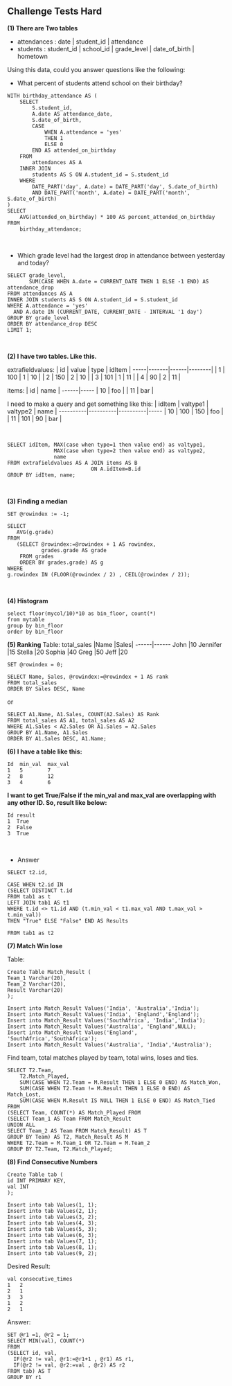 ## Challenge Tests Hard

**(1) There are Two tables**
- attendances : date | student_id | attendance
- students : student_id | school_id | grade_level | date_of_birth | hometown

Using this data, could you answer questions like the following:

- What percent of students attend school on their birthday?
```
WITH birthday_attendance AS (
    SELECT 
        S.student_id,
        A.date AS attendance_date,
        S.date_of_birth,
        CASE 
            WHEN A.attendance = 'yes'
            THEN 1 
            ELSE 0 
        END AS attended_on_birthday
    FROM 
        attendances AS A
    INNER JOIN 
        students AS S ON A.student_id = S.student_id
    WHERE 
        DATE_PART('day', A.date) = DATE_PART('day', S.date_of_birth) 
        AND DATE_PART('month', A.date) = DATE_PART('month', S.date_of_birth) 
)
SELECT 
    AVG(attended_on_birthday) * 100 AS percent_attended_on_birthday
FROM 
    birthday_attendance;
```
<br/>

- Which grade level had the largest drop in attendance between yesterday and today?
```
SELECT grade_level, 
       SUM(CASE WHEN A.date = CURRENT_DATE THEN 1 ELSE -1 END) AS attendance_drop
FROM attendances AS A
INNER JOIN students AS S ON A.student_id = S.student_id 
WHERE A.attendance = 'yes' 
  AND A.date IN (CURRENT_DATE, CURRENT_DATE - INTERVAL '1 day')
GROUP BY grade_level
ORDER BY attendance_drop DESC
LIMIT 1;
```

<br/>

**(2) I have two tables. Like this.**

extrafieldvalues:
| id | value | type | idItem |
-----|-------|------|--------|
| 1  | 100   | 1    | 10     |
| 2  | 150   | 2    | 10     |
| 3  | 101   | 1    | 11     |
| 4  | 90    | 2    | 11     |

items:
| id  | name |
------|-----
| 10  | foo  |
| 11  | bar  |


I need to make a query and get something like this:
| idItem  | valtype1 | valtype2 | name |
----------|----------|----------|-----
| 10      | 100      | 150      | foo  |
| 11      | 101      | 90       | bar  |

<br/>

```
SELECT idItem, MAX(case when type=1 then value end) as valtype1,
               MAX(case when type=2 then value end) as valtype2,
               name
FROM extrafieldvalues AS A JOIN items AS B 
                           ON A.idItem=B.id
GROUP BY idItem, name;
```
<br/>

**(3) Finding a median**
```
SET @rowindex := -1;
 
SELECT
   AVG(g.grade)
FROM
   (SELECT @rowindex:=@rowindex + 1 AS rowindex,
           grades.grade AS grade
    FROM grades
    ORDER BY grades.grade) AS g
WHERE
g.rowindex IN (FLOOR(@rowindex / 2) , CEIL(@rowindex / 2));
```
<br/>

**(4) Histogram**
```
select floor(mycol/10)*10 as bin_floor, count(*)
from mytable
group by bin_floor
order by bin_floor
```

**(5) Ranking**
Table: total_sales
|Name	|Sales|
------|------
John	|10
Jennifer	|15
Stella	|20
Sophia	|40
Greg	|50
Jeff	|20

```
SET @rowindex = 0;
 
SELECT Name, Sales, @rowindex:=@rowindex + 1 AS rank
FROM total_sales
ORDER BY Sales DESC, Name
```
or
```
SELECT A1.Name, A1.Sales, COUNT(A2.Sales) AS Rank
FROM total_sales AS A1, total_sales AS A2
WHERE A1.Sales < A2.Sales OR A1.Sales = A2.Sales
GROUP BY A1.Name, A1.Sales
ORDER BY A1.Sales DESC, A1.Name;
```

**(6) I have a table like this:**
```
Id  min_val  max_val
1   5        7
2   8        12
3   4        6
```
**I want to get True/False if the min_val and max_val are overlapping with any other ID. So, result like below:**
```
Id result
1  True  
2  False 
3  True
```
<br/>

- Answer

```
SELECT t2.id, 

CASE WHEN t2.id IN
(SELECT DISTINCT t.id
FROM tab1 as t
LEFT JOIN tab1 AS t1
WHERE t.id <> t1.id AND (t.min_val < t1.max_val AND t.max_val > t.min_val)) 
THEN "True" ELSE "False" END AS Results

FROM tab1 as t2
```

**(7) Match Win lose**

Table:
```
Create Table Match_Result (
Team_1 Varchar(20),
Team_2 Varchar(20),
Result Varchar(20)
);

Insert into Match_Result Values('India', 'Australia','India');
Insert into Match_Result Values('India', 'England','England');
Insert into Match_Result Values('SouthAfrica', 'India','India');
Insert into Match_Result Values('Australia', 'England',NULL);
Insert into Match_Result Values('England', 'SouthAfrica','SouthAfrica');
Insert into Match_Result Values('Australia', 'India','Australia');
```

Find team, total matches played by team, total wins, loses and ties.

```
SELECT T2.Team, 
	T2.Match_Played, 
	SUM(CASE WHEN T2.Team = M.Result THEN 1 ELSE 0 END) AS Match_Won,
	SUM(CASE WHEN T2.Team != M.Result THEN 1 ELSE 0 END) AS Match_Lost,
	SUM(CASE WHEN M.Result IS NULL THEN 1 ELSE 0 END) AS Match_Tied
FROM
(SELECT Team, COUNT(*) AS Match_Played FROM 
(SELECT Team_1 AS Team FROM Match_Result
UNION ALL
SELECT Team_2 AS Team FROM Match_Result) AS T
GROUP BY Team) AS T2, Match_Result AS M
WHERE T2.Team = M.Team_1 OR T2.Team = M.Team_2
GROUP BY T2.Team, T2.Match_Played;
```

**(8) Find Consecutive Numbers**

```
Create Table tab (
id INT PRIMARY KEY,
val INT
);

Insert into tab Values(1, 1);
Insert into tab Values(2, 1);
Insert into tab Values(3, 2);
Insert into tab Values(4, 3);
Insert into tab Values(5, 3);
Insert into tab Values(6, 3);
Insert into tab Values(7, 1);
Insert into tab Values(8, 1);
Insert into tab Values(9, 2);
```

Desired Result:
```
val consecutive_times
1   2
2   1
3   3
1   2
2   1
```

Answer:
```
SET @r1 =1, @r2 = 1;
SELECT MIN(val), COUNT(*)
FROM 
(SELECT id, val,
  IF(@r2 != val, @r1:=@r1+1 , @r1) AS r1, 
  IF(@r2 != val, @r2:=val , @r2) AS r2 
FROM tab) AS T
GROUP BY r1
```
